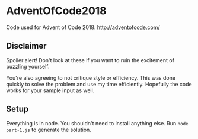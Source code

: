 # AdventOfCode2018

Code used for Advent of Code 2018: http://adventofcode.com/

## Disclaimer
Spoiler alert! Don't look at these if you want to ruin the excitement of puzzling yourself.

You're also agreeing to not critique style or efficiency. This was done quickly to solve the problem and use my time efficiently. Hopefully the code works for your sample input as well.

## Setup
Everything is in node. You shouldn't need to install anything else. Run `node part-1.js` to generate the solution.